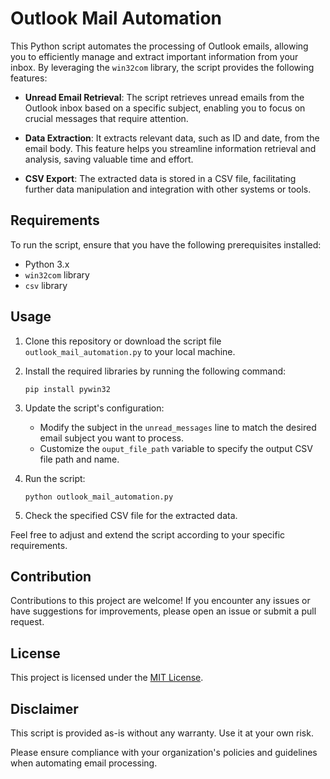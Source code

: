 # Outlook Mail Automation

This Python script automates the processing of Outlook emails, allowing you to efficiently manage and extract important information from your inbox. By leveraging the `win32com` library, the script provides the following features:

- **Unread Email Retrieval**: The script retrieves unread emails from the Outlook inbox based on a specific subject, enabling you to focus on crucial messages that require attention.

- **Data Extraction**: It extracts relevant data, such as ID and date, from the email body. This feature helps you streamline information retrieval and analysis, saving valuable time and effort.

- **CSV Export**: The extracted data is stored in a CSV file, facilitating further data manipulation and integration with other systems or tools.

## Requirements

To run the script, ensure that you have the following prerequisites installed:

- Python 3.x
- `win32com` library
- `csv` library

## Usage

1. Clone this repository or download the script file `outlook_mail_automation.py` to your local machine.

2. Install the required libraries by running the following command:
    ```
    pip install pywin32
    ```

3. Update the script's configuration:
    - Modify the subject in the `unread_messages` line to match the desired email subject you want to process.
    - Customize the `ouput_file_path` variable to specify the output CSV file path and name.

4. Run the script:
    ```
    python outlook_mail_automation.py
    ```

5. Check the specified CSV file for the extracted data.

Feel free to adjust and extend the script according to your specific requirements.

## Contribution

Contributions to this project are welcome! If you encounter any issues or have suggestions for improvements, please open an issue or submit a pull request.

## License

This project is licensed under the [MIT License](LICENSE).

## Disclaimer

This script is provided as-is without any warranty. Use it at your own risk.

Please ensure compliance with your organization's policies and guidelines when automating email processing.